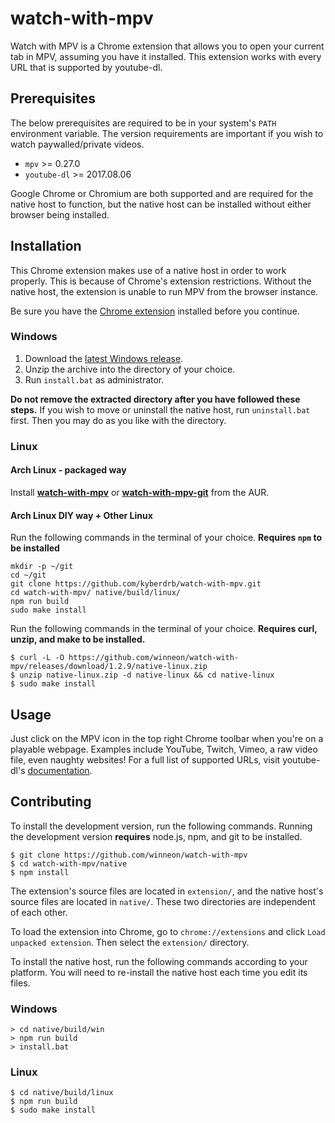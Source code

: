 # watch-with-mpv

Watch with MPV is a Chrome extension that allows you to open your current tab in MPV, assuming you have it installed. This extension works with every URL that is supported by youtube-dl.

## Prerequisites

The below prerequisites are required to be in your system's `PATH` environment variable. The version requirements are important if you wish to watch paywalled/private videos.

* `mpv` >= 0.27.0
* `youtube-dl` >= 2017.08.06

Google Chrome or Chromium are both supported and are required for the native host to function, but the native host can be installed without either browser being installed.

## Installation

This Chrome extension makes use of a native host in order to work properly. This is because of Chrome's extension restrictions. Without the native host, the extension is unable to run MPV from the browser instance.

Be sure you have the [Chrome extension](https://chrome.google.com/webstore/detail/gbgfakmgjoejbcffelendicfedkegllf) installed before you continue.

### Windows

1. Download the [latest Windows release](https://github.com/winneon/watch-with-mpv/releases/download/1.2.9/native-windows.zip).
2. Unzip the archive into the directory of your choice.
3. Run `install.bat` as administrator.

**Do not remove the extracted directory after you have followed these steps.** If you wish to move or uninstall the native host, run `uninstall.bat` first. Then you may do as you like with the directory.

### Linux

#### Arch Linux - packaged way

Install **[watch-with-mpv]** or **[watch-with-mpv-git]** from the AUR.

[watch-with-mpv]: https://aur.archlinux.org/packages/watch-with-mpv/
[watch-with-mpv-git]: https://aur.archlinux.org/packages/watch-with-mpv-git/

#### Arch Linux DIY way + Other Linux 

Run the following commands in the terminal of your choice. **Requires `npm` to be installed**

```
mkdir -p ~/git
cd ~/git
git clone https://github.com/kyberdrb/watch-with-mpv.git
cd watch-with-mpv/ native/build/linux/
npm run build
sudo make install
```

Run the following commands in the terminal of your choice. **Requires curl, unzip, and make to be installed.**

```
$ curl -L -O https://github.com/winneon/watch-with-mpv/releases/download/1.2.9/native-linux.zip
$ unzip native-linux.zip -d native-linux && cd native-linux
$ sudo make install
```

## Usage

Just click on the MPV icon in the top right Chrome toolbar when you're on a playable webpage. Examples include YouTube, Twitch, Vimeo, a raw video file, even naughty websites! For a full list of supported URLs, visit youtube-dl's [documentation](https://rg3.github.io/youtube-dl/supportedsites.html).

## Contributing

To install the development version, run the following commands. Running the development version **requires** node.js, npm, and git to be installed.

```
$ git clone https://github.com/winneon/watch-with-mpv
$ cd watch-with-mpv/native
$ npm install
```

The extension's source files are located in `extension/`, and the native host's source files are located in `native/`. These two directories are independent of each other.

To load the extension into Chrome, go to `chrome://extensions` and click `Load unpacked extension`. Then select the `extension/` directory.

To install the native host, run the following commands according to your platform. You will need to re-install the native host each time you edit its files.

### Windows

```
> cd native/build/win
> npm run build
> install.bat
```

### Linux

```
$ cd native/build/linux
$ npm run build
$ sudo make install
```
